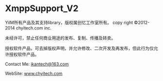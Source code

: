 XmppSupport_V2
===============

YiIM所有产品及其支持library，版权属创忆工作室所有。
copy right ©2012-2014 chyitech.com inc.

未经许可，禁止任何商业用途的发布、复制、传播及转卖。

授权软件产品，可去掉版权声明，并允许修改、二次开发及再发布，但此行为仅允许授权软件产品。

Contact Me: ikantech@163.com

WebSite: www.chyitech.com
